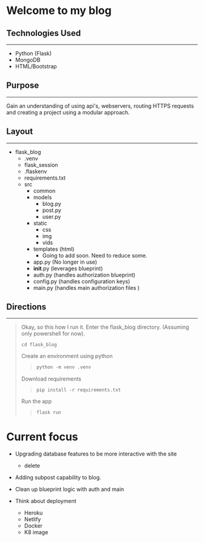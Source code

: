 # Welcome to my blog

## Technologies Used
---
* Python (Flask)
* MongoDB
* HTML/Bootstrap

## Purpose
---
Gain an understanding of using api's, webservers, routing HTTPS requests and creating a project using a modular approach.

## Layout
---
* flask_blog
    * .venv
    * flask_session
    * .flaskenv
    * requirements.txt
    * src
        * common
        * models
            * blog.py
            * post.py
            * user.py
        * static
            * css
            * img
            * vids
        * templates (html)
            * Going to add soon. Need to reduce some.
        * app.py (No longer in use)
        * __init__.py (leverages blueprint)
        * auth.py   (handles authorization blueprint)
        * config.py (handles configuration keys)
        * main.py   (handles main authorization files )

## Directions
---
> Okay, so this how I run it. Enter the flask_blog directory. (Assuming only powershell for now).
>
>```shell
>cd flask_blog
>```
>
> Create an environment using python
>>```Python
>>python -m venv .venv
>>```
>
> Download requirements
>>```
>>pip install -r requirements.txt
>>```
>
> Run the app
>>```Python
>>flask run
>>```
>



# Current focus

* Upgrading database features to be more interactive with the site
    * delete

* Adding subpost capability to blog.
* Clean up blueprint logic with auth and main
* Think about deployment
    * Heroku
    * Netlify
    * Docker
    * K8 image
